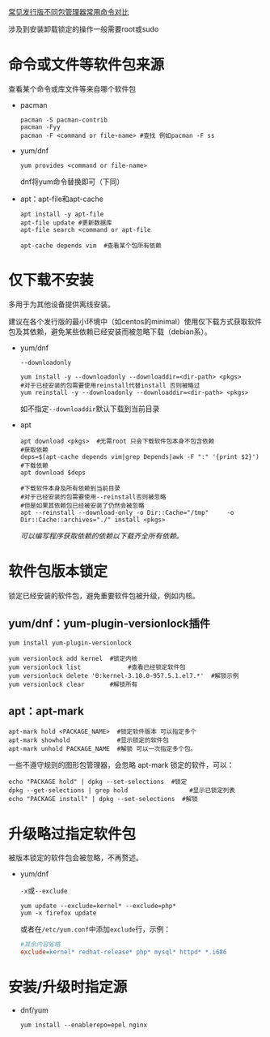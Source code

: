 [常见发行版不同包管理器常用命令对比](https://wiki.archlinux.org/index.php/Pacman_(简体中文)/Rosetta_(简体中文))

涉及到安装卸载锁定的操作一般需要root或sudo



# 命令或文件等软件包来源

查看某个命令或库文件等来自哪个软件包

- pacman

  ```shell
  pacman -S pacman-contrib
  pacman -Fyy
  pacman -F <command or file-name> #查找 例如pacman -F ss
  ```

  

- yum/dnf

  ```shell
  yum provides <command or file-name>
  ```

  dnf将yum命令替换即可（下同）

  

- apt：apt-file和apt-cache

  ```shell
  apt install -y apt-file
  apt-file update #更新数据库
  apt-file search <command or apt-file
  
  apt-cache depends vim  #查看某个包所有依赖
  ```



# 仅下载不安装

多用于为其他设备提供离线安装。

建议在各个发行版的最小环境中（如centos的minimal）使用仅下载方式获取软件包及其依赖，避免某些依赖已经安装而被忽略下载（debian系）。

- yum/dnf

  `--downloadonly` 

  ```shell
  yum install -y --downloadonly --downloaddir=<dir-path> <pkgs>
  #对于已经安装的包需要使用reinstall代替install 否则被略过
  yum reinstall -y --downloadonly --downloaddir=<dir-path> <pkgs>
  ```

  如不指定`--downloaddir`默认下载到当前目录

- apt

  ```shell
  apt download <pkgs>  #无需root 只会下载软件包本身不包含依赖
  #获取依赖
  deps=$(apt-cache depends vim|grep Depends|awk -F ":" '{print $2}')
  #下载依赖
  apt download $deps
  
  #下载软件本身及所有依赖到当前目录
  #对于已经安装的包需要使用--reinstall否则被忽略
  #但是如果其依赖包已经被安装了仍然会被忽略
  apt --reinstall --download-only -o Dir::Cache="/tmp"     -o Dir::Cache::archives="./" install <pkgs>
  ```

  *可以编写程序获取依赖的依赖以下载齐全所有依赖。*

  

# 软件包版本锁定

锁定已经安装的软件包，避免重要软件包被升级，例如内核。

## yum/dnf：yum-plugin-versionlock插件

```shell
yum install yum-plugin-versionlock
	
yum versionlock add kernel  #锁定内核
yum versionlock list             #查看已经锁定软件包
yum versionlock delete '0:kernel-3.10.0-957.5.1.el7.*'  #解锁示例
yum versionlock clear       #解锁所有
```



## apt：apt-mark

```shell
apt-mark hold <PACKAGE_NAME>  #锁定软件版本 可以指定多个
apt-mark showhold             #显示锁定的软件包
apt-mark unhold PACKAGE_NAME  #解锁 可以一次指定多个包。
```

一些不遵守规则的图形包管理器，会忽略 apt-mark 锁定的软件，可以：

```shell
echo "PACKAGE hold" | dpkg --set-selections  #锁定
dpkg --get-selections | grep hold                 #显示已锁定列表
echo "PACKAGE install" | dpkg --set-selections  #解锁
```



# 升级略过指定软件包

被版本锁定的软件包会被忽略，不再赘述。

- yum/dnf

  `-x`或`--exclude`

  ```shell
  yum update --exclude=kernel* --exclude=php*
  yum -x firefox update
  ```

  或者在`/etc/yum.conf`中添加`exclude`行，示例：

  ```ini
  #其余内容省略
  exclude=kernel* redhat-release* php* mysql* httpd* *.i686 
  ```



# 安装/升级时指定源

- dnf/yum

  ```shell
  yum install --enablerepo=epel nginx
  ```

  

